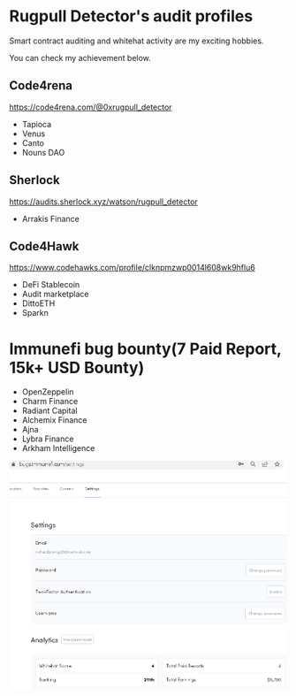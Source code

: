 # Rugpull Detector's audit profiles

Smart contract auditing and whitehat activity are my exciting hobbies.

You can check my achievement below.

## Code4rena
https://code4rena.com/@0xrugpull_detector
- Tapioca
- Venus
- Canto
- Nouns DAO

## Sherlock
https://audits.sherlock.xyz/watson/rugpull_detector
- Arrakis Finance

## Code4Hawk
https://www.codehawks.com/profile/clknpmzwp0014l608wk9hflu6
- DeFi Stablecoin
- Audit marketplace
- DittoETH
- Sparkn

# Immunefi bug bounty(7 Paid Report, 15k+ USD Bounty)
- OpenZeppelin
- Charm Finance
- Radiant Capital
- Alchemix Finance
- Ajna
- Lybra Finance
- Arkham Intelligence

![image](Immuefi.PNG)

